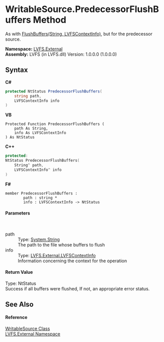 # WritableSource.PredecessorFlushBuffers Method 
 

As with <a href="8a961dd6-5a11-891c-3233-9576c5ec6aae">FlushBuffers(String, LVFSContextInfo)</a>, but for the predecessor source.

**Namespace:**&nbsp;<a href="ce38c3d6-f720-9c09-02a8-24d191d963ed">LVFS.External</a><br />**Assembly:**&nbsp;LVFS (in LVFS.dll) Version: 1.0.0.0 (1.0.0.0)

## Syntax

**C#**<br />
``` C#
protected NtStatus PredecessorFlushBuffers(
	string path,
	LVFSContextInfo info
)
```

**VB**<br />
``` VB
Protected Function PredecessorFlushBuffers ( 
	path As String,
	info As LVFSContextInfo
) As NtStatus
```

**C++**<br />
``` C++
protected:
NtStatus PredecessorFlushBuffers(
	String^ path, 
	LVFSContextInfo^ info
)
```

**F#**<br />
``` F#
member PredecessorFlushBuffers : 
        path : string * 
        info : LVFSContextInfo -> NtStatus 

```


#### Parameters
&nbsp;<dl><dt>path</dt><dd>Type: <a href="http://msdn2.microsoft.com/en-us/library/s1wwdcbf" target="_blank">System.String</a><br />The path to the file whose buffers to flush</dd><dt>info</dt><dd>Type: <a href="09c74a4d-3965-0d4b-f9f9-f9b54f7d56d9">LVFS.External.LVFSContextInfo</a><br />Information concerning the context for the operation</dd></dl>

#### Return Value
Type: NtStatus<br />Success if all buffers were flushed, If not, an appropriate error status.

## See Also


#### Reference
<a href="eef32198-3bf0-ea5f-1d5c-ef3cf7488a57">WritableSource Class</a><br /><a href="ce38c3d6-f720-9c09-02a8-24d191d963ed">LVFS.External Namespace</a><br />